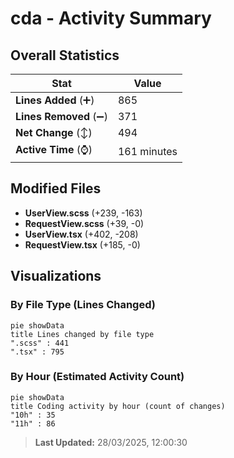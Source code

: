 # cda - Activity Summary 

## Overall Statistics

| Stat                   | Value                                                             |
| ---------------------- | ----------------------------------------------------------------- |
| **Lines Added** (➕)   | 865                                          |
| **Lines Removed** (➖) | 371                                        |
| **Net Change** (↕)    | 494                |
| **Active Time** (⌚)   | 161 minutes |


## Modified Files
- **UserView.scss** (+239, -163)
- **RequestView.scss** (+39, -0)
- **UserView.tsx** (+402, -208)
- **RequestView.tsx** (+185, -0)

## Visualizations

### By File Type (Lines Changed)

```mermaid
pie showData
title Lines changed by file type
".scss" : 441
".tsx" : 795
```

### By Hour (Estimated Activity Count)

```mermaid
pie showData
title Coding activity by hour (count of changes)
"10h" : 35
"11h" : 86
```


> **Last Updated:** 28/03/2025, 12:00:30